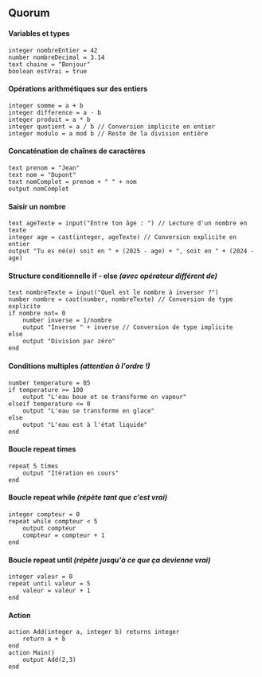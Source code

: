 ## Quorum

#### Variables et types

```quorum
integer nombreEntier = 42
number nombreDecimal = 3.14
text chaine = "Bonjour"
boolean estVrai = true
```

#### Opérations arithmétiques sur des entiers

```quorum
integer somme = a + b
integer difference = a - b
integer produit = a * b
integer quotient = a / b // Conversion implicite en entier
integer modulo = a mod b // Reste de la division entière
```

#### Concaténation de chaînes de caractères

```quorum
text prenom = "Jean"
text nom = "Dupont"
text nomComplet = prenom + " " + nom
output nomComplet
```

#### Saisir un nombre

```quorum
text ageTexte = input("Entre ton âge : ") // Lecture d'un nombre en texte
integer age = cast(integer, ageTexte) // Conversion explicite en entier
output "Tu es né(e) soit en " + (2025 - age) + ", soit en " + (2024 - age)
```

#### Structure conditionnelle if - else  *(avec opérateur différent de)*

```quorum
text nombreTexte = input("Quel est le nombre à inverser ?")
number nombre = cast(number, nombreTexte) // Conversion de type explicite
if nombre not= 0
    number inverse = 1/nombre
    output "Inverse " + inverse // Conversion de type implicite
else
    output "Division par zéro"
end
```



#### Conditions multiples  *(attention à l'ordre !)*

```quorum
number temperature = 85
if temperature >= 100
    output "L'eau boue et se transforme en vapeur"
elseif temperature <= 0
    output "L'eau se transforme en glace"
else
    output "L'eau est à l'état liquide"
end
```

#### Boucle repeat times

```quorum
repeat 5 times
    output "Itération en cours"
end
```

#### Boucle repeat while  *(répète tant que c'est vrai)*

```quorum
integer compteur = 0
repeat while compteur < 5
    output compteur
    compteur = compteur + 1
end
```

#### Boucle repeat until  *(répète jusqu'à ce que ça devienne vrai)*

```quorum
integer valeur = 0
repeat until valeur = 5
    valeur = valeur + 1
end
```

#### Action

```quorum
action Add(integer a, integer b) returns integer
    return a + b
end
action Main()
    output Add(2,3) 
end
```

